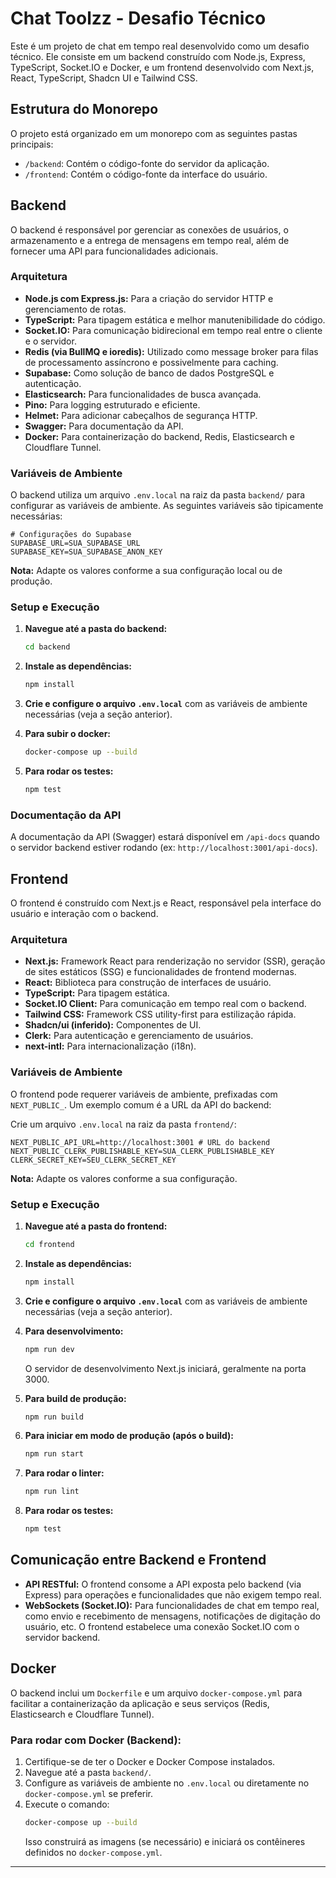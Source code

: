 # Chat Toolzz - Desafio Técnico

Este é um projeto de chat em tempo real desenvolvido como um desafio técnico. Ele consiste em um backend construído com Node.js, Express, TypeScript, Socket.IO e Docker, e um frontend desenvolvido com Next.js, React, TypeScript, Shadcn UI e Tailwind CSS.

## Estrutura do Monorepo

O projeto está organizado em um monorepo com as seguintes pastas principais:

-   `/backend`: Contém o código-fonte do servidor da aplicação.
-   `/frontend`: Contém o código-fonte da interface do usuário.

## Backend

O backend é responsável por gerenciar as conexões de usuários, o armazenamento e a entrega de mensagens em tempo real, além de fornecer uma API para funcionalidades adicionais.

### Arquitetura

-   **Node.js com Express.js:** Para a criação do servidor HTTP e gerenciamento de rotas.
-   **TypeScript:** Para tipagem estática e melhor manutenibilidade do código.
-   **Socket.IO:** Para comunicação bidirecional em tempo real entre o cliente e o servidor.
-   **Redis (via BullMQ e ioredis):** Utilizado como message broker para filas de processamento assíncrono e possivelmente para caching.
-   **Supabase:** Como solução de banco de dados PostgreSQL e autenticação.
-   **Elasticsearch:** Para funcionalidades de busca avançada.
-   **Pino:** Para logging estruturado e eficiente.
-   **Helmet:** Para adicionar cabeçalhos de segurança HTTP.
-   **Swagger:** Para documentação da API.
-   **Docker:** Para containerização do backend, Redis, Elasticsearch e Cloudflare Tunnel.

### Variáveis de Ambiente

O backend utiliza um arquivo `.env.local` na raiz da pasta `backend/` para configurar as variáveis de ambiente. As seguintes variáveis são tipicamente necessárias:

```
# Configurações do Supabase
SUPABASE_URL=SUA_SUPABASE_URL
SUPABASE_KEY=SUA_SUPABASE_ANON_KEY
```

**Nota:** Adapte os valores conforme a sua configuração local ou de produção.

### Setup e Execução

1.  **Navegue até a pasta do backend:**
    ```bash
    cd backend
    ```

2.  **Instale as dependências:**
    ```bash
    npm install
    ```

3.  **Crie e configure o arquivo `.env.local`** com as variáveis de ambiente necessárias (veja a seção anterior).

4. **Para subir o docker:**
    ```bash
    docker-compose up --build
    ```  

5.  **Para rodar os testes:**
    ```bash
    npm test
    ```

### Documentação da API

A documentação da API (Swagger) estará disponível em `/api-docs` quando o servidor backend estiver rodando (ex: `http://localhost:3001/api-docs`).

## Frontend

O frontend é construído com Next.js e React, responsável pela interface do usuário e interação com o backend.

### Arquitetura

-   **Next.js:** Framework React para renderização no servidor (SSR), geração de sites estáticos (SSG) e funcionalidades de frontend modernas.
-   **React:** Biblioteca para construção de interfaces de usuário.
-   **TypeScript:** Para tipagem estática.
-   **Socket.IO Client:** Para comunicação em tempo real com o backend.
-   **Tailwind CSS:** Framework CSS utility-first para estilização rápida.
-   **Shadcn/ui (inferido):** Componentes de UI.
-   **Clerk:** Para autenticação e gerenciamento de usuários.
-   **next-intl:** Para internacionalização (i18n).


### Variáveis de Ambiente

O frontend pode requerer variáveis de ambiente, prefixadas com `NEXT_PUBLIC_`. Um exemplo comum é a URL da API do backend:

Crie um arquivo `.env.local` na raiz da pasta `frontend/`:

```
NEXT_PUBLIC_API_URL=http://localhost:3001 # URL do backend
NEXT_PUBLIC_CLERK_PUBLISHABLE_KEY=SUA_CLERK_PUBLISHABLE_KEY
CLERK_SECRET_KEY=SEU_CLERK_SECRET_KEY
```

**Nota:** Adapte os valores conforme a sua configuração.

### Setup e Execução

1.  **Navegue até a pasta do frontend:**
    ```bash
    cd frontend
    ```

2.  **Instale as dependências:**
    ```bash
    npm install
    ```

3.  **Crie e configure o arquivo `.env.local`** com as variáveis de ambiente necessárias (veja a seção anterior).

4.  **Para desenvolvimento:**
    ```bash
    npm run dev
    ```
    O servidor de desenvolvimento Next.js iniciará, geralmente na porta 3000.

5.  **Para build de produção:**
    ```bash
    npm run build
    ```

6.  **Para iniciar em modo de produção (após o build):**
    ```bash
    npm run start
    ```

7.  **Para rodar o linter:**
    ```bash
    npm run lint
    ```

8.  **Para rodar os testes:**
    ```bash
    npm test
    ```

## Comunicação entre Backend e Frontend

-   **API RESTful:** O frontend consome a API exposta pelo backend (via Express) para operações e funcionalidades que não exigem tempo real.
-   **WebSockets (Socket.IO):** Para funcionalidades de chat em tempo real, como envio e recebimento de mensagens, notificações de digitação do usuário, etc. O frontend estabelece uma conexão Socket.IO com o servidor backend.

## Docker

O backend inclui um `Dockerfile` e um arquivo `docker-compose.yml` para facilitar a containerização da aplicação e seus serviços (Redis, Elasticsearch e Cloudflare Tunnel).

### Para rodar com Docker (Backend):

1.  Certifique-se de ter o Docker e Docker Compose instalados.
2.  Navegue até a pasta `backend/`.
3.  Configure as variáveis de ambiente no `.env.local` ou diretamente no `docker-compose.yml` se preferir.
4.  Execute o comando:
    ```bash
    docker-compose up --build
    ```
    Isso construirá as imagens (se necessário) e iniciará os contêineres definidos no `docker-compose.yml`.

---